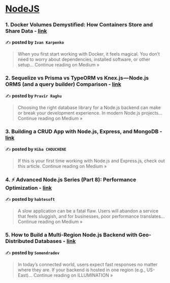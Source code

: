 
<h1><a href=https://medium.com/tag/nodejs/recommended target="_blank" rel="noopener noreferrer">NodeJS</a></h1>
<h3>1. Docker Volumes Demystified: How Containers Store and Share Data - <a href="https://medium.com/@ubersholder/docker-volumes-demystified-how-containers-store-and-share-data-c0f32ee14629?source=rss------nodejs-5" target="_blank" rel="noopener noreferrer">link</a></h3>

✍️ **posted by `Ivan Karpenko`**

<blockquote>When you first start working with Docker, it feels magical. You don’t need to worry about dependencies, installed software, or other setup…
Continue reading on Medium »</blockquote>

<h3>2. Sequelize vs Prisma vs TypeORM vs Knex.js — Node.js ORMS (and a query builder) Comparison - <a href="https://medium.com/@pravir.raghu/sequelize-vs-prisma-vs-typeorm-vs-knex-js-node-js-orms-and-a-query-builder-comparison-e31794c242b1?source=rss------nodejs-5" target="_blank" rel="noopener noreferrer">link</a></h3>

✍️ **posted by `Pravir Raghu`**

<blockquote>Choosing the right database library for a Node.js backend can make or break your development experience. In modern Node.js projects…
Continue reading on Medium »</blockquote>

<h3>3. Building a CRUD App with Node.js, Express, and MongoDB - <a href="https://medium.com/@hibachouchene128/building-a-crud-app-with-node-js-express-and-mongodb-f1b18d9ce3f6?source=rss------nodejs-5" target="_blank" rel="noopener noreferrer">link</a></h3>

✍️ **posted by `Hiba CHOUCHENE`**

<blockquote>If this is your first time working with Node.js and Express.js, check out this article.
Continue reading on Medium »</blockquote>

<h3>4. ⚡ Advanced Node.js Series (Part 8): Performance Optimization - <a href="https://habtesoft.medium.com/advanced-node-js-series-part-8-performance-optimization-2b22f08fb2c1?source=rss------nodejs-5" target="_blank" rel="noopener noreferrer">link</a></h3>

✍️ **posted by `habtesoft`**

<blockquote>A slow application can be a fatal flaw. Users will abandon a service that feels sluggish, and for businesses, poor performance translates…
Continue reading on Medium »</blockquote>

<h3>5. How to Build a Multi-Region Node.js Backend with Geo-Distributed Databases - <a href="https://medium.com/illumination/how-to-build-a-multi-region-node-js-backend-with-geo-distributed-databases-7fa7de634833?source=rss------nodejs-5" target="_blank" rel="noopener noreferrer">link</a></h3>

✍️ **posted by `Somendradev`**

<blockquote>In today’s connected world, users expect fast responses no matter where they are. If your backend is hosted in one region (e.g., US-East)…
Continue reading on ILLUMINATION »</blockquote>

